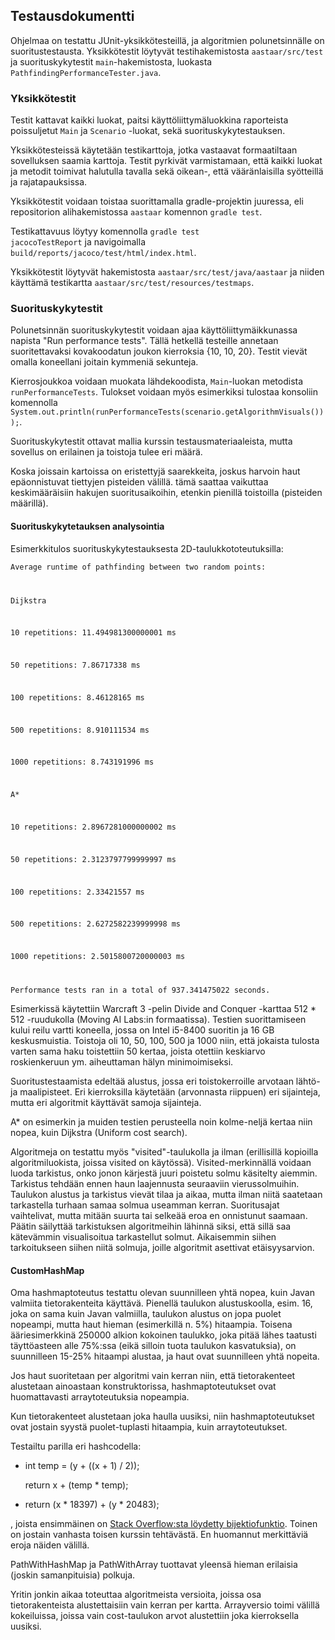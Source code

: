 
## Testausdokumentti

Ohjelmaa on testattu JUnit-yksikkötesteillä, ja algoritmien polunetsinnälle on suoritustestausta. Yksikkötestit löytyvät testihakemistosta <code>aastaar/src/test</code> ja suorituskykytestit <code>main</code>-hakemistosta, luokasta <code>PathfindingPerformanceTester.java</code>.

### Yksikkötestit

Testit kattavat kaikki luokat, paitsi käyttöliittymäluokkina raporteista poissuljetut <code>Main</code> ja <code>Scenario</code> -luokat, sekä suorituskykytestauksen.

Yksikkötesteissä käytetään testikarttoja, jotka vastaavat formaatiltaan sovelluksen saamia karttoja. Testit pyrkivät varmistamaan, että kaikki luokat ja metodit toimivat halutulla tavalla sekä oikean-, että vääränlaisilla syötteillä ja rajatapauksissa.

Yksikkötestit voidaan toistaa suorittamalla gradle-projektin juuressa, eli repositorion alihakemistossa <code>aastaar</code> komennon <code>gradle test</code>.

Testikattavuus löytyy komennolla <code>gradle test jacocoTestReport</code> ja navigoimalla <code>build/reports/jacoco/test/html/index.html</code>.

Yksikkötestit löytyvät hakemistosta <code>aastaar/src/test/java/aastaar</code> ja niiden käyttämä testikartta <code>aastaar/src/test/resources/testmaps</code>.

### Suorituskykytestit

Polunetsinnän suorituskykytestit voidaan ajaa käyttöliittymäikkunassa napista "Run performance tests". Tällä hetkellä testeille annetaan suoritettavaksi kovakoodatun joukon kierroksia {10, 10, 20}. Testit vievät omalla koneellani joitain kymmeniä sekunteja.

Kierrosjoukkoa voidaan muokata lähdekoodista, <code>Main</code>-luokan metodista <code>runPerformanceTests</code>. Tulokset voidaan myös esimerkiksi tulostaa konsoliin komennolla <code>System.out.println(runPerformanceTests(scenario.getAlgorithmVisuals()));</code>.

Suorituskykytestit ottavat mallia kurssin testausmateriaaleista, mutta sovellus on erilainen ja toistoja tulee eri määrä.

Koska joissain kartoissa on eristettyjä saarekkeita, joskus harvoin haut epäonnistuvat tiettyjen pisteiden välillä. tämä saattaa vaikuttaa keskimääräisiin hakujen suoritusaikoihin, etenkin pienillä toistoilla (pisteiden määrillä).

#### Suorituskykytetauksen analysointia

Esimerkkitulos suorituskykytestauksesta 2D-taulukkototeutuksilla:

<code>Average runtime of pathfinding between two random points:

Dijkstra

10 repetitions: 11.494981300000001 ms

50 repetitions: 7.86717338 ms

100 repetitions: 8.46128165 ms

500 repetitions: 8.910111534 ms

1000 repetitions: 8.743191996 ms

A*

10 repetitions: 2.8967281000000002 ms

50 repetitions: 2.3123797799999997 ms

100 repetitions: 2.33421557 ms

500 repetitions: 2.6272582239999998 ms

1000 repetitions: 2.5015800720000003 ms

Performance tests ran in a total of 937.341475022 seconds.</code>

Esimerkissä käytettiin Warcraft 3 -pelin Divide and Conquer -karttaa 512 * 512 -ruudukolla (Moving AI Labs:in formaatissa). Testien suorittamiseen kului reilu vartti koneella, jossa on Intel i5-8400 suoritin ja 16 GB keskusmuistia. Toistoja oli 10, 50, 100, 500 ja 1000 niin, että jokaista tulosta varten sama haku toistettiin 50 kertaa, joista otettiin keskiarvo roskienkeruun ym. aiheuttaman hälyn minimoimiseksi.

Suoritustestaamista edeltää alustus, jossa eri toistokerroille arvotaan lähtö- ja maalipisteet. Eri kierroksilla käytetään (arvonnasta riippuen) eri sijainteja, mutta eri algoritmit käyttävät samoja sijainteja.

A* on esimerkin ja muiden testien perusteella noin kolme-neljä kertaa niin nopea, kuin Dijkstra (Uniform cost search).

Algoritmeja on testattu myös "visited"-taulukolla ja ilman (erillisillä kopioilla algoritmiluokista, joissa visited on käytössä). Visited-merkinnällä voidaan luoda tarkistus, onko jonon kärjestä juuri poistetu solmu käsitelty aiemmin. Tarkistus tehdään ennen haun laajennusta seuraaviin vierussolmuihin. Taulukon alustus ja tarkistus vievät tilaa ja aikaa, mutta ilman niitä saatetaan tarkastella turhaan samaa solmua useamman kerran. Suoritusajat vaihtelivat, mutta mitään suurta tai selkeää eroa en onnistunut saamaan. Päätin säilyttää tarkistuksen algoritmeihin lähinnä siksi, että sillä saa kätevämmin visualisoitua tarkastellut solmut. Aikaisemmin siihen tarkoitukseen siihen niitä solmuja, joille algoritmit asettivat etäisyysarvion.

#### CustomHashMap

Oma hashmaptoteutus testattu olevan suunnilleen yhtä nopea, kuin Javan valmiita tietorakenteita käyttävä. Pienellä taulukon alustuskoolla, esim. 16, joka on sama kuin Javan valmiilla, taulukon alustus on jopa puolet nopeampi, mutta haut hieman (esimerkillä n. 5%) hitaampia. Toisena ääriesimerkkinä 250000 alkion kokoinen taulukko, joka pitää lähes taatusti täyttöasteen alle 75%:ssa (eikä silloin tuota taulukon kasvatuksia), on suunnilleen 15-25% hitaampi alustaa, ja haut ovat suunnilleen yhtä nopeita.
  
Jos haut suoritetaan per algoritmi vain kerran niin, että tietorakenteet alustetaan ainoastaan konstruktorissa, hashmaptoteutukset ovat huomattavasti arraytoteutuksia nopeampia.
  
Kun tietorakenteet alustetaan joka haulla uusiksi, niin hashmaptoteutukset ovat jostain syystä puolet-tuplasti hitaampia, kuin arraytoteutukset.
  
Testailtu parilla eri hashcodella:

  - int temp = (y + ((x + 1) / 2));
  
    return x + (temp * temp);
  
  - return (x * 18397) + (y * 20483);

, joista ensimmäinen on [Stack Overflow:sta löydetty bijektiofunktio](https://stackoverflow.com/questions/22826326/good-hashcode-function-for-2d-coordinates). Toinen on jostain vanhasta toisen kurssin tehtävästä. En huomannut merkittäviä eroja näiden välillä.

PathWithHashMap ja PathWithArray tuottavat yleensä hieman erilaisia (joskin samanpituisia) polkuja.

Yritin jonkin aikaa toteuttaa algoritmeista versioita, joissa osa tietorakenteista alustettaisiin vain kerran per kartta. Arrayversio toimi välillä kokeiluissa, joissa vain cost-taulukon arvot alustettiin joka kierroksella uusiksi.